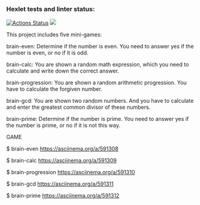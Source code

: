 ### Hexlet tests and linter status:
[![Actions Status](https://github.com/MaukhetdinovEF/python-project-49/workflows/hexlet-check/badge.svg)](https://github.com/MaukhetdinovEF/python-project-49/actions)
<a href="https://codeclimate.com/github/MaukhetdinovEF/python-project-49/maintainability"><img src="https://api.codeclimate.com/v1/badges/8a265b39ccc530d0c852/maintainability" /></a>

This project includes five mini-games:

brain-even: Determine if the number is even. You need to answer yes if the number is even, or no if it is odd.

brain-calc: You are shown a random math expression, which you need to calculate and write down the correct answer.

brain-progression: You are shown a random arithmetic progression. You have to calculate the forgiven number.

brain-gcd: You are shown two random numbers. And you have to calculate and enter the greatest common divisor of these numbers.

brain-prime: Determine if the number is prime. You need to answer yes if the number is prime, or no if it is not this way.

GAME

$ brain-even
https://asciinema.org/a/591308

$ brain-calc
https://asciinema.org/a/591309

$ brain-progression
https://asciinema.org/a/591310

$ brain-gcd
https://asciinema.org/a/591311

$ brain-prime
https://asciinema.org/a/591312
